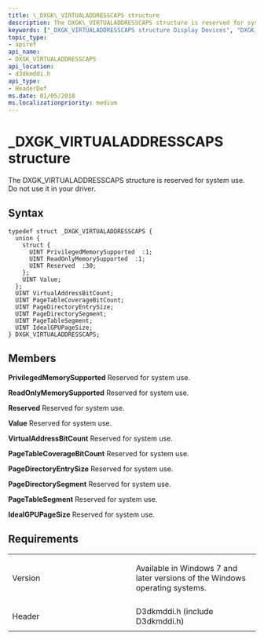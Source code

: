 ```yaml
---
title: \_DXGK\_VIRTUALADDRESSCAPS structure
description: The DXGK\_VIRTUALADDRESSCAPS structure is reserved for system use. Do not use it in your driver.
keywords: ["_DXGK_VIRTUALADDRESSCAPS structure Display Devices", "DXGK_VIRTUALADDRESSCAPS structure Display Devices"]
topic_type:
- apiref
api_name:
- DXGK_VIRTUALADDRESSCAPS
api_location:
- d3dkmddi.h
api_type:
- HeaderDef
ms.date: 01/05/2018
ms.localizationpriority: medium
---
```


# \_DXGK\_VIRTUALADDRESSCAPS structure


The DXGK\_VIRTUALADDRESSCAPS structure is reserved for system use. Do not use it in your driver.

Syntax
------

```ManagedCPlusPlus
typedef struct _DXGK_VIRTUALADDRESSCAPS {
  union {
    struct {
      UINT PrivilegedMemorySupported  :1;
      UINT ReadOnlyMemorySupported  :1;
      UINT Reserved  :30;
    };
    UINT Value;
  };
  UINT VirtualAddressBitCount;
  UINT PageTableCoverageBitCount;
  UINT PageDirectoryEntrySize;
  UINT PageDirectorySegment;
  UINT PageTableSegment;
  UINT IdealGPUPageSize;
} DXGK_VIRTUALADDRESSCAPS;
```

Members
-------

**PrivilegedMemorySupported**
Reserved for system use.

**ReadOnlyMemorySupported**
Reserved for system use.

**Reserved**
Reserved for system use.

**Value**
Reserved for system use.

**VirtualAddressBitCount**
Reserved for system use.

**PageTableCoverageBitCount**
Reserved for system use.

**PageDirectoryEntrySize**
Reserved for system use.

**PageDirectorySegment**
Reserved for system use.

**PageTableSegment**
Reserved for system use.

**IdealGPUPageSize**
Reserved for system use.

Requirements
------------

<table>
<colgroup>
<col width="50%" />
<col width="50%" />
</colgroup>
<tbody>
<tr class="odd">
<td align="left"><p>Version</p></td>
<td align="left"><p>Available in Windows 7 and later versions of the Windows operating systems.</p></td>
</tr>
<tr class="even">
<td align="left"><p>Header</p></td>
<td align="left">D3dkmddi.h (include D3dkmddi.h)</td>
</tr>
</tbody>
</table>

 

 





